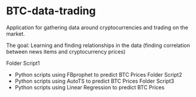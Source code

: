 # BTC-data-trading

Application for gathering data around cryptocurrencies and trading on the market.

The goal: Learning and finding relationships in the data (finding correlation between news items and cryptocurrency prices)

Folder Script1
  - Python scripts using FBprophet to predict BTC Prices
Folder Script2 
  - Python scripts using AutoTS to predict BTC Prices
Folder Script3
  - Python scripts using Linear Regression to predict BTC Prices
